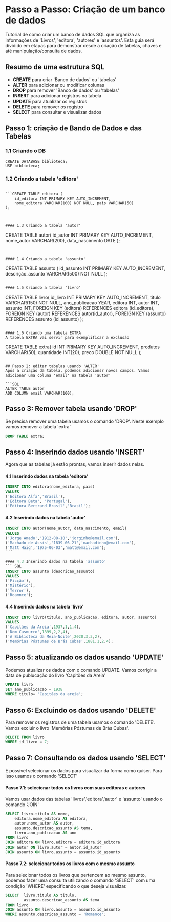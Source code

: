 # Passo a Passo: Criação de um banco de dados
Tutorial de como criar um banco de dados SQL que organiza as informações de 'Livros', 'editora', 'autores' e 'assuntos'.
Esta guia será dividido em etapas para demonstrar desde a criação de tabelas, chaves e até manipulação/consulta de dados.


## Resumo de uma estrutura SQL
* __CREATE__ para  criar 'Banco de dados' ou 'tabelas'
* __ALTER__ para adicionar ou modificar colunas
* __DROP__ para remover 'Banco de dados' ou 'tabelas'
* __INSERT__ para adicionar registros na tabela
* __UPDATE__ para atualizar os registros
* __DELETE__ para remover os registro
* __SELECT__ para consultar e visualizar dados


## Passo 1: criação de Bando de Dados e das Tabelas
### 1.1 Criando o DB
```
CREATE DATABASE biblioteca;
USE biblioteca;
```


### 1.2 Criando a tabela 'editora' 
```

```CREATE TABLE editora (
    id_editora INT PRIMARY KEY AUTO_INCREMENT,
    nome_editora VARCHAR(100) NOT NULL, pais VARCHAR(50)
);



#### 1.3 Criando a tabela 'autor'
```
CREATE TABLE autor(
id_autor INT PRIMARY KEY AUTO_INCREMENT,
nome_autor VARCHAR(200),
data_nascimento DATE
);
```


#### 1.4 Criando a tabela 'assunto'
```
CREATE TABLE assunto (
    id_assunto INT PRIMARY KEY AUTO_INCREMENT, descrição_assunto VARCHAR(500) NOT NULL
);
```

#### 1.5 Criando a tabela 'livro'
```
CREATE TABLE livro(
    id_livro INT PRIMARY KEY AUTO_INCREMENT,
    titulo VARCHAR(150) NOT NULL, 
    ano_publicacao YEAR,
    editora INT,
    autor INT,
    assunto INT, 
    FOREIGN KEY (editora) REFERENCES editora 
    (id_editora),
    FOREIGN KEY (autor) REFERENCES autor(id_autor),
    FOREIGN KEY (assunto) REFERENCES assunto (id_assunto)
);
```

#### 1.6 Criando uma tabela EXTRA
A tabela EXTRA vai servir para exemplificar a exclusão

```

CREATE TABLE extra(
    id INT PRIMARY KEY AUTO_INCREMENT, 
    produtos VARCHAR(50),
    quantidade INT(20),
    preco DOUBLE NOT NULL
);
```

## Passo 2: editar tabelas usando 'ALTER'
Após a criação da tabela, podemos adicionsr novos campos. Vamos adicionar uma coluna 'email' na tabela 'autor'

```SQL
ALTER TABLE autor
ADD COLUMN email VARCHAR(100);
```

## Passo 3: Remover tabela usando 'DROP'
Se precisa remover uma tabela usamos o comando 'DROP'. 
Neste exemplo vamos remover a tabela 'extra'

```SQL
DROP TABLE extra;
```

## Passo 4: Inserindo dados usando 'INSERT'
Agora que as tabelas já estão prontas, vamos inserir dados nelas.

#### 4.1 Inserindo dados na tabela 'editora'
```SQL
INSERT INTO editora(nome_editora, pais)
VALUES
('Editora Alfa','Brasil'),
('Editora Beta', 'Portugal'),
('Editora Bertrand Brasil','Brasil');
```

#### 4.2 Inserindo dados na tabela 'autor'
```SQL
INSERT INTO autor(nome_autor, data_nascimento, email)
VALUES 
('Jorge Amado','1912-08-10','jorginho@email.com'),
('Machado de Assis','1839-06-21','machadinho@email.com'),
('Matt Haig','1975-06-03','matt@email.com');
´´´

#### 4.3 Inserindo dados na tabela 'assunto'
``` SQL 
INSERT INTO assunto (descricao_assunto)
VALUES 
('Ficção'),
('Mistério'),
('Terror'),
('Roamnce');
```
#### 4.4 Inserindo dados na tabela 'livro'
```SQL
INSERT INTO livro(titulo, ano_publicacao, editora, autor, assunto)
VALUES
('Capitães da Areia',1937,1,1,4),
('Dom Casmurro',1899,2,2,4),
('A Biblioteca da Meia-Noite',2020,3,3,2),
('Memórias Póstumas de Brás Cubas',1881,1,2,4);
```

## Passo 5: atualizando os dados usando 'UPDATE'
Podemos atualizar os dados com o comando UPDATE.
Vamos corrigir a data de publucação do livro 'Capitões da Areia'

```SQL
UPDATE livro
SET ano_publicacao = 1938
WHERE titulo= 'Capitães da areia';
```

## Passo 6: Excluindo os dados usando 'DELETE'
Para remover os registros de uma tabela usamos o comando 'DELETE'.
Vamos excluir o livro 'Memórias Póstumas de Brás Cubas'.

```SQL
DELETE FROM livro
WHERE id_livro = 7;
```

## Passo 7: Consultando os dados usando 'SELECT'
É possível selecionar os dados para visualizar da forma como quiser.
Para isso usamos o comando 'SELECT'

#### Passo 7.1: selecionar todos os livros com suas editoras e autores
Vamos usar dados das tabelas 'livros','editora','autor' e 'assunto' usando o comando 'JOIN'
```SQL
SELECT livro.titulo AS nome,
    editora.nome_editora AS editora,
    autor.nome_autor AS autor, 
    assunto.descricao_assunto AS tema,
    livro.ano_publicacao AS ano 
FROM livro
JOIN editora ON livro.editora = editora.id_editora
JOIN autor ON livro.autor = autor.id_autor
JOIN assunto ON livro.assunto = assunto.id_assunto
```

#### Passo 7.2: selecionar todos os livros com o mesmo assunto
Para selecionar todos os livros que pertencem ao mesmo assunto, podemos fazer uma consulta utilizando o comando 'SELECT' com uma condição 'WHERE' especificando o que deseja visualizar.
```SQL
SELECT  livro.titulo AS titulo,
        assunto.descricao_assunto AS tema
FROM livro
JOIN assunto ON livro.assunto = assunto.id_assunto
WHERE assunto.descricao_assunto = 'Romance';
```
